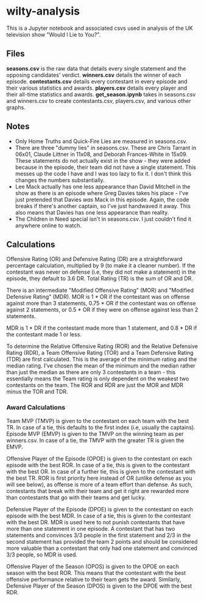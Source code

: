 # wilty-analysis
This is a Jupyter notebook and associated csvs used in analysis of the UK television show "Would I Lie to You?". 

## Files
**seasons.csv** is the raw data that details every single statement and the opposing candidates' verdict.
**winners.csv** details the winner of each episode.
**contestants.csv** details every contestant in every episode and their various statistics and awards.
**players.csv** details every player and their all-time statistics and awards.
**get_season.ipynb** takes in seasons.csv and winners.csv to create contestants.csv, players.csv, and various other graphs.

## Notes

* Only Home Truths and Quick-Fire Lies are measured in seasons.csv.
* There are three "dummy lies" in seasons.csv. These are Chris Tarrant in 06x01, Claude Littner in 11x08, and Deborah Frances-White in 15x09. These statements do not actually exist in the show - they were added because in the episode, their team did not have a single statement. This messes up the code I have and I was too lazy to fix it. I don't think this changes the numbers substantially. 
* Lee Mack actually has one less appearance than David Mitchell in the show as there is an episode where Greg Davies takes his place - I've just pretended that Davies _was_ Mack in this episode. Again, the code breaks if there's another captain, so I've just handwaved it away. This also means that Davies has one less appearance than reality.
* The Children in Need special isn't in seasons.csv. I just couldn't find it anywhere online to watch.

## Calculations

Offensive Rating (OR) and Defensive Rating (DR) are a straightforward percentage calculation, multiplied by 9 (to make it a cleaner number). If the contestant was never on defense (i.e, they did not make a statement) in the episode, they default to 3.6 DR.  Total Rating (TR) is the sum of OR and DR. 

There is an intermediate "Modified Offensive Rating" (MOR) and "Modified Defensive Rating" (MDR). MOR is 1 * OR if the contestant was on offense against more than 3 statements, 0.75 * OR if the contestant was on offense against 2 statements, or 0.5 * OR if they were on offense against less than 2 statements. 

MDR is 1 * DR if the contestant made more than 1 statement, and 0.8 * DR if the contestant made 1 or less. 

To determine the Relative Offensive Rating (ROR) and the Relative Defensive Rating (RDR), a Team Offensive Rating (TOR) and a Team Defensive Rating (TDR) are first calculated. This is the average of the minimum rating and the median rating. I've chosen the mean of the minimum and the median rather than just the median as there are only 3 contestants in a team - this essentially means the Team rating is only dependent on the weakest two contestants on the team. The ROR and RDR are just the MOR and MDR minus the TOR and TDR. 

### Award Calculations

Team MVP (TMVP) is given to the contestant on each team with the best TR. In case of a tie, this defaults to the first index (i.e, usually the captains). Episode MVP (EMVP) is given to the TMVP on the winning team as per winners.csv. In case of a tie, the TMVP with the greater TR is given the EMVP. 

Offensive Player of the Episode (OPOE) is given to the contestant on each episode with the best ROR. In case of a tie, this is given to the contestant with the best OR. In case of a further tie, this is given to the contestant with the best TR. ROR is first priority here instead of OR (unlike defense as you will see below), as offense is more of a team effort than defense. As such, contestants that break with their team and get it right are rewarded more than contestants that go with their teams and get lucky. 

Defensive Player of the Episode (DPOE) is given to the contestant on each episode with the best MDR. In case of a tie, this is given to the contestant with the best DR. MDR is used here to not punish contestants that have more than one statement in one episode. A contestant that has two statements and convinces 3/3 people in the first statement and 2/3 in the second statement has provided the team 2 points and should be considered more valuable than a contestant that only had one statement and convinced 3/3 people, so MDR is used. 

Offensive Player of the Season (OPOS) is given to the OPOE on each season with the best ROR. This means that the contestant with the best offensive performance relative to their team gets the award. Similarly, Defensive Player of the Season (DPOS) is given to the DPOE with the best RDR. 

